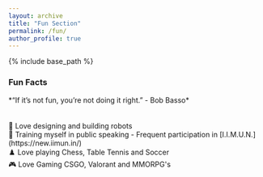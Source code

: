 ```yaml
---
layout: archive
title: "Fun Section"
permalink: /fun/
author_profile: true
---
```

{% include base_path %}

<p><h3><span style="text-align:left; display:inline-block; width:50%;">Fun Facts</span></h3></p>
*“If it’s not fun, you’re not doing it right.” - Bob Basso* <br>
<br>
  <br>  🦾 Love designing and building robots
  <br>  📢 Training myself in public speaking - Frequent participation in [I.I.M.U.N.](https://new.iimun.in/)
  <br>  ♟️ Love playing Chess, Table Tennis and Soccer 
  <br>  🎮 Love Gaming CSGO, Valorant and MMORPG's